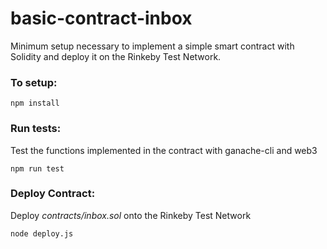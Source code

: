 # basic-contract-inbox

Minimum setup necessary to implement a simple smart contract with Solidity and deploy it on the Rinkeby Test Network.
 
### To setup:

`npm install`

### Run tests:

Test the functions implemented in the contract with ganache-cli and web3

`npm run test`

### Deploy Contract:

Deploy *contracts/inbox.sol* onto the Rinkeby Test Network 

`node deploy.js`
